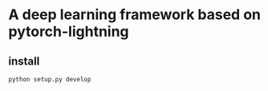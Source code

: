 # A deep learning framework based on pytorch-lightning

## install
```python
python setup.py develop
```

